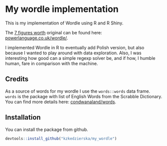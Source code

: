 
# My wordle implementation

This is my implementation of Wordle using R and R Shiny.

The [7 figures worth](https://www.bbc.co.uk/news/business-60208463)
original can be found here:
[powerlanguage.co.uk/wordle/](https://www.powerlanguage.co.uk/wordle/).

I implemented Wordle in R to eventually add Polish version, but also
because I wanted to play around with data exploration. Also, I was
interesting how good can a simple regexp solver be, and if how, I humble
human, fare in comparison with the machine.

## Credits

As a source of words for my wordle I use the `words::words` data frame.
`words` is the package with list of English Words from the Scrabble
Dictionary. You can find more details here:
[condwanaland/words](https://github.com/condwanaland/words).

## Installation

You can install the package from github.

``` r
devtools::install_github("kzkedzierska/my_wordle")
```
